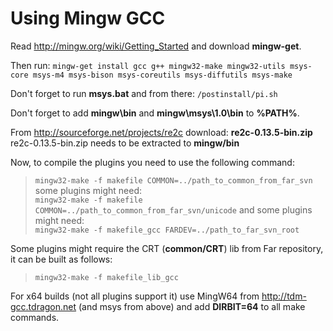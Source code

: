 # Using Mingw GCC #

Read http://mingw.org/wiki/Getting_Started and download **mingw-get**.

Then run:
`mingw-get install gcc g++ mingw32-make mingw32-utils msys-core msys-m4 msys-bison msys-coreutils msys-diffutils msys-make`

Don't forget to run **msys.bat** and from there:
`/postinstall/pi.sh`

Don't forget to add **mingw\bin** and **mingw\msys\1.0\bin** to **%PATH%**.

From http://sourceforge.net/projects/re2c download: **re2c-0.13.5-bin.zip**
<br>re2c-0.13.5-bin.zip needs to be extracted to <b>mingw/bin</b>

Now, to compile the plugins you need to use the following command:<br>
<blockquote><code>mingw32-make -f makefile COMMON=../path_to_common_from_far_svn</code>
some plugins might need:<br>
<code>mingw32-make -f makefile COMMON=../path_to_common_from_far_svn/unicode</code>
and some plugins might need:<br>
<code>mingw32-make -f makefile_gcc FARDEV=../path_to_far_svn_root</code></blockquote>

Some plugins might require the CRT (<b>common/CRT</b>) lib from Far repository, it can be built as follows:<br>
<blockquote><code>mingw32-make -f makefile_lib_gcc</code></blockquote>

For x64 builds (not all plugins support it) use MingW64 from <a href='http://tdm-gcc.tdragon.net'>http://tdm-gcc.tdragon.net</a> (and msys from above) and add <b>DIRBIT=64</b> to all make commands.